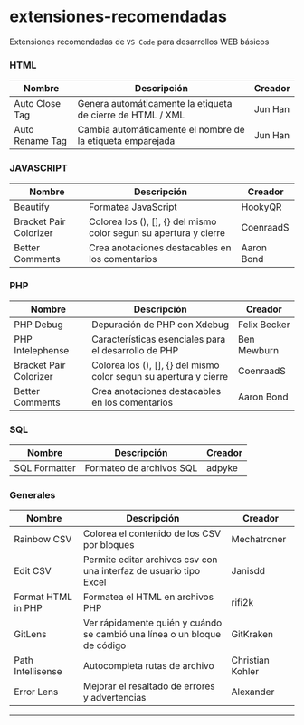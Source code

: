 # extensiones-recomendadas
Extensiones recomendadas de ```VS Code``` para desarrollos WEB básicos 


### HTML
| Nombre | Descripción | Creador |
| - | - | - |
| Auto Close Tag | Genera automáticamente la etiqueta de cierre de HTML / XML  | Jun Han |
| Auto Rename Tag | Cambia automáticamente el nombre de la etiqueta emparejada  | Jun Han |

### JAVASCRIPT
| Nombre | Descripción | Creador |
| - | - | - |
| Beautify | Formatea JavaScript  | HookyQR |
| Bracket Pair Colorizer | Colorea los (), [], {} del mismo color segun su apertura y cierre  | CoenraadS |
| Better Comments | Crea anotaciones destacables en los comentarios | Aaron Bond |

### PHP
| Nombre | Descripción | Creador |
| - | - | - |
| PHP Debug | Depuración de PHP con Xdebug | Felix Becker |
| PHP Intelephense | Características esenciales para el desarrollo de PHP | Ben Mewburn |
| Bracket Pair Colorizer | Colorea los (), [], {} del mismo color segun su apertura y cierre  | CoenraadS |
| Better Comments | Crea anotaciones destacables en los comentarios | Aaron Bond |
### SQL
| Nombre | Descripción | Creador |
| - | - | - |
| SQL Formatter | Formateo de archivos SQL | adpyke |

### Generales
| Nombre | Descripción | Creador |
| - | - | - |
| Rainbow CSV | Colorea el contenido de los CSV por bloques | Mechatroner |
| Edit CSV | Permite editar archivos csv con una interfaz de usuario tipo Excel | Janisdd |
| Format HTML in PHP | Formatea el HTML en archivos PHP | rifi2k |
| GitLens | Ver rápidamente quién y cuándo se cambió una línea o un bloque de código  | GitKraken |
| Path Intellisense | Autocompleta rutas de archivo | Christian Kohler |
| Error Lens | Mejorar el resaltado de errores y advertencias | Alexander |
----
